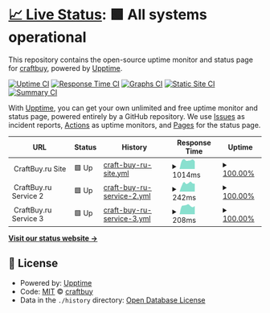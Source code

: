 # [📈 Live Status](https://craftbuy.github.io/uptime): <!--live status--> **🟩 All systems operational**

This repository contains the open-source uptime monitor and status page for [craftbuy](https://craftbuy.github.io/uptime), powered by [Upptime](https://github.com/upptime/upptime).

[![Uptime CI](https://github.com/koj-co/upptime/workflows/Uptime%20CI/badge.svg)](https://github.com/koj-co/upptime/actions?query=workflow%3A%22Uptime+CI%22)
[![Response Time CI](https://github.com/koj-co/upptime/workflows/Response%20Time%20CI/badge.svg)](https://github.com/koj-co/upptime/actions?query=workflow%3A%22Response+Time+CI%22)
[![Graphs CI](https://github.com/koj-co/upptime/workflows/Graphs%20CI/badge.svg)](https://github.com/koj-co/upptime/actions?query=workflow%3A%22Graphs+CI%22)
[![Static Site CI](https://github.com/koj-co/upptime/workflows/Static%20Site%20CI/badge.svg)](https://github.com/koj-co/upptime/actions?query=workflow%3A%22Static+Site+CI%22)
[![Summary CI](https://github.com/koj-co/upptime/workflows/Summary%20CI/badge.svg)](https://github.com/koj-co/upptime/actions?query=workflow%3A%22Summary+CI%22)

With [Upptime](https://upptime.js.org), you can get your own unlimited and free uptime monitor and status page, powered entirely by a GitHub repository. We use [Issues](https://github.com/craftbuy/uptime/issues) as incident reports, [Actions](https://github.com/craftbuy/uptime/actions) as uptime monitors, and [Pages](https://craftbuy.github.io/uptime) for the status page.

<!--start: status pages-->
<!-- This summary is generated by Upptime (https://github.com/upptime/upptime) -->
<!-- Do not edit this manually, your changes will be overwritten -->
<!-- prettier-ignore -->
| URL | Status | History | Response Time | Uptime |
| --- | ------ | ------- | ------------- | ------ |
| <img alt="" src="https://craftbuy.ru/favicon.ico" height="13"> CraftBuy.ru Site | 🟩 Up | [craft-buy-ru-site.yml](https://github.com/craftbuy/uptime/commits/HEAD/history/craft-buy-ru-site.yml) | <details><summary><img alt="Response time graph" src="./graphs/craft-buy-ru-site/response-time-week.png" height="20"> 1014ms</summary><br><a href="https://craftbuy.github.io/uptime/history/craft-buy-ru-site"><img alt="Response time 892" src="https://img.shields.io/endpoint?url=https%3A%2F%2Fraw.githubusercontent.com%2Fcraftbuy%2Fuptime%2FHEAD%2Fapi%2Fcraft-buy-ru-site%2Fresponse-time.json"></a><br><a href="https://craftbuy.github.io/uptime/history/craft-buy-ru-site"><img alt="24-hour response time 897" src="https://img.shields.io/endpoint?url=https%3A%2F%2Fraw.githubusercontent.com%2Fcraftbuy%2Fuptime%2FHEAD%2Fapi%2Fcraft-buy-ru-site%2Fresponse-time-day.json"></a><br><a href="https://craftbuy.github.io/uptime/history/craft-buy-ru-site"><img alt="7-day response time 1014" src="https://img.shields.io/endpoint?url=https%3A%2F%2Fraw.githubusercontent.com%2Fcraftbuy%2Fuptime%2FHEAD%2Fapi%2Fcraft-buy-ru-site%2Fresponse-time-week.json"></a><br><a href="https://craftbuy.github.io/uptime/history/craft-buy-ru-site"><img alt="30-day response time 1375" src="https://img.shields.io/endpoint?url=https%3A%2F%2Fraw.githubusercontent.com%2Fcraftbuy%2Fuptime%2FHEAD%2Fapi%2Fcraft-buy-ru-site%2Fresponse-time-month.json"></a><br><a href="https://craftbuy.github.io/uptime/history/craft-buy-ru-site"><img alt="1-year response time 1158" src="https://img.shields.io/endpoint?url=https%3A%2F%2Fraw.githubusercontent.com%2Fcraftbuy%2Fuptime%2FHEAD%2Fapi%2Fcraft-buy-ru-site%2Fresponse-time-year.json"></a></details> | <details><summary><a href="https://craftbuy.github.io/uptime/history/craft-buy-ru-site">100.00%</a></summary><a href="https://craftbuy.github.io/uptime/history/craft-buy-ru-site"><img alt="All-time uptime 100.00%" src="https://img.shields.io/endpoint?url=https%3A%2F%2Fraw.githubusercontent.com%2Fcraftbuy%2Fuptime%2FHEAD%2Fapi%2Fcraft-buy-ru-site%2Fuptime.json"></a><br><a href="https://craftbuy.github.io/uptime/history/craft-buy-ru-site"><img alt="24-hour uptime 100.00%" src="https://img.shields.io/endpoint?url=https%3A%2F%2Fraw.githubusercontent.com%2Fcraftbuy%2Fuptime%2FHEAD%2Fapi%2Fcraft-buy-ru-site%2Fuptime-day.json"></a><br><a href="https://craftbuy.github.io/uptime/history/craft-buy-ru-site"><img alt="7-day uptime 100.00%" src="https://img.shields.io/endpoint?url=https%3A%2F%2Fraw.githubusercontent.com%2Fcraftbuy%2Fuptime%2FHEAD%2Fapi%2Fcraft-buy-ru-site%2Fuptime-week.json"></a><br><a href="https://craftbuy.github.io/uptime/history/craft-buy-ru-site"><img alt="30-day uptime 100.00%" src="https://img.shields.io/endpoint?url=https%3A%2F%2Fraw.githubusercontent.com%2Fcraftbuy%2Fuptime%2FHEAD%2Fapi%2Fcraft-buy-ru-site%2Fuptime-month.json"></a><br><a href="https://craftbuy.github.io/uptime/history/craft-buy-ru-site"><img alt="1-year uptime 100.00%" src="https://img.shields.io/endpoint?url=https%3A%2F%2Fraw.githubusercontent.com%2Fcraftbuy%2Fuptime%2FHEAD%2Fapi%2Fcraft-buy-ru-site%2Fuptime-year.json"></a></details>
| <img alt="" src="https://craftbuy.ru/favicon.ico" height="13"> CraftBuy.ru Service 2 | 🟩 Up | [craft-buy-ru-service-2.yml](https://github.com/craftbuy/uptime/commits/HEAD/history/craft-buy-ru-service-2.yml) | <details><summary><img alt="Response time graph" src="./graphs/craft-buy-ru-service-2/response-time-week.png" height="20"> 242ms</summary><br><a href="https://craftbuy.github.io/uptime/history/craft-buy-ru-service-2"><img alt="Response time 205" src="https://img.shields.io/endpoint?url=https%3A%2F%2Fraw.githubusercontent.com%2Fcraftbuy%2Fuptime%2FHEAD%2Fapi%2Fcraft-buy-ru-service-2%2Fresponse-time.json"></a><br><a href="https://craftbuy.github.io/uptime/history/craft-buy-ru-service-2"><img alt="24-hour response time 232" src="https://img.shields.io/endpoint?url=https%3A%2F%2Fraw.githubusercontent.com%2Fcraftbuy%2Fuptime%2FHEAD%2Fapi%2Fcraft-buy-ru-service-2%2Fresponse-time-day.json"></a><br><a href="https://craftbuy.github.io/uptime/history/craft-buy-ru-service-2"><img alt="7-day response time 242" src="https://img.shields.io/endpoint?url=https%3A%2F%2Fraw.githubusercontent.com%2Fcraftbuy%2Fuptime%2FHEAD%2Fapi%2Fcraft-buy-ru-service-2%2Fresponse-time-week.json"></a><br><a href="https://craftbuy.github.io/uptime/history/craft-buy-ru-service-2"><img alt="30-day response time 227" src="https://img.shields.io/endpoint?url=https%3A%2F%2Fraw.githubusercontent.com%2Fcraftbuy%2Fuptime%2FHEAD%2Fapi%2Fcraft-buy-ru-service-2%2Fresponse-time-month.json"></a><br><a href="https://craftbuy.github.io/uptime/history/craft-buy-ru-service-2"><img alt="1-year response time 205" src="https://img.shields.io/endpoint?url=https%3A%2F%2Fraw.githubusercontent.com%2Fcraftbuy%2Fuptime%2FHEAD%2Fapi%2Fcraft-buy-ru-service-2%2Fresponse-time-year.json"></a></details> | <details><summary><a href="https://craftbuy.github.io/uptime/history/craft-buy-ru-service-2">100.00%</a></summary><a href="https://craftbuy.github.io/uptime/history/craft-buy-ru-service-2"><img alt="All-time uptime 99.95%" src="https://img.shields.io/endpoint?url=https%3A%2F%2Fraw.githubusercontent.com%2Fcraftbuy%2Fuptime%2FHEAD%2Fapi%2Fcraft-buy-ru-service-2%2Fuptime.json"></a><br><a href="https://craftbuy.github.io/uptime/history/craft-buy-ru-service-2"><img alt="24-hour uptime 100.00%" src="https://img.shields.io/endpoint?url=https%3A%2F%2Fraw.githubusercontent.com%2Fcraftbuy%2Fuptime%2FHEAD%2Fapi%2Fcraft-buy-ru-service-2%2Fuptime-day.json"></a><br><a href="https://craftbuy.github.io/uptime/history/craft-buy-ru-service-2"><img alt="7-day uptime 100.00%" src="https://img.shields.io/endpoint?url=https%3A%2F%2Fraw.githubusercontent.com%2Fcraftbuy%2Fuptime%2FHEAD%2Fapi%2Fcraft-buy-ru-service-2%2Fuptime-week.json"></a><br><a href="https://craftbuy.github.io/uptime/history/craft-buy-ru-service-2"><img alt="30-day uptime 100.00%" src="https://img.shields.io/endpoint?url=https%3A%2F%2Fraw.githubusercontent.com%2Fcraftbuy%2Fuptime%2FHEAD%2Fapi%2Fcraft-buy-ru-service-2%2Fuptime-month.json"></a><br><a href="https://craftbuy.github.io/uptime/history/craft-buy-ru-service-2"><img alt="1-year uptime 99.95%" src="https://img.shields.io/endpoint?url=https%3A%2F%2Fraw.githubusercontent.com%2Fcraftbuy%2Fuptime%2FHEAD%2Fapi%2Fcraft-buy-ru-service-2%2Fuptime-year.json"></a></details>
| <img alt="" src="https://craftbuy.ru/favicon.ico" height="13"> CraftBuy.ru Service 3 | 🟩 Up | [craft-buy-ru-service-3.yml](https://github.com/craftbuy/uptime/commits/HEAD/history/craft-buy-ru-service-3.yml) | <details><summary><img alt="Response time graph" src="./graphs/craft-buy-ru-service-3/response-time-week.png" height="20"> 208ms</summary><br><a href="https://craftbuy.github.io/uptime/history/craft-buy-ru-service-3"><img alt="Response time 188" src="https://img.shields.io/endpoint?url=https%3A%2F%2Fraw.githubusercontent.com%2Fcraftbuy%2Fuptime%2FHEAD%2Fapi%2Fcraft-buy-ru-service-3%2Fresponse-time.json"></a><br><a href="https://craftbuy.github.io/uptime/history/craft-buy-ru-service-3"><img alt="24-hour response time 200" src="https://img.shields.io/endpoint?url=https%3A%2F%2Fraw.githubusercontent.com%2Fcraftbuy%2Fuptime%2FHEAD%2Fapi%2Fcraft-buy-ru-service-3%2Fresponse-time-day.json"></a><br><a href="https://craftbuy.github.io/uptime/history/craft-buy-ru-service-3"><img alt="7-day response time 208" src="https://img.shields.io/endpoint?url=https%3A%2F%2Fraw.githubusercontent.com%2Fcraftbuy%2Fuptime%2FHEAD%2Fapi%2Fcraft-buy-ru-service-3%2Fresponse-time-week.json"></a><br><a href="https://craftbuy.github.io/uptime/history/craft-buy-ru-service-3"><img alt="30-day response time 195" src="https://img.shields.io/endpoint?url=https%3A%2F%2Fraw.githubusercontent.com%2Fcraftbuy%2Fuptime%2FHEAD%2Fapi%2Fcraft-buy-ru-service-3%2Fresponse-time-month.json"></a><br><a href="https://craftbuy.github.io/uptime/history/craft-buy-ru-service-3"><img alt="1-year response time 188" src="https://img.shields.io/endpoint?url=https%3A%2F%2Fraw.githubusercontent.com%2Fcraftbuy%2Fuptime%2FHEAD%2Fapi%2Fcraft-buy-ru-service-3%2Fresponse-time-year.json"></a></details> | <details><summary><a href="https://craftbuy.github.io/uptime/history/craft-buy-ru-service-3">100.00%</a></summary><a href="https://craftbuy.github.io/uptime/history/craft-buy-ru-service-3"><img alt="All-time uptime 100.00%" src="https://img.shields.io/endpoint?url=https%3A%2F%2Fraw.githubusercontent.com%2Fcraftbuy%2Fuptime%2FHEAD%2Fapi%2Fcraft-buy-ru-service-3%2Fuptime.json"></a><br><a href="https://craftbuy.github.io/uptime/history/craft-buy-ru-service-3"><img alt="24-hour uptime 100.00%" src="https://img.shields.io/endpoint?url=https%3A%2F%2Fraw.githubusercontent.com%2Fcraftbuy%2Fuptime%2FHEAD%2Fapi%2Fcraft-buy-ru-service-3%2Fuptime-day.json"></a><br><a href="https://craftbuy.github.io/uptime/history/craft-buy-ru-service-3"><img alt="7-day uptime 100.00%" src="https://img.shields.io/endpoint?url=https%3A%2F%2Fraw.githubusercontent.com%2Fcraftbuy%2Fuptime%2FHEAD%2Fapi%2Fcraft-buy-ru-service-3%2Fuptime-week.json"></a><br><a href="https://craftbuy.github.io/uptime/history/craft-buy-ru-service-3"><img alt="30-day uptime 100.00%" src="https://img.shields.io/endpoint?url=https%3A%2F%2Fraw.githubusercontent.com%2Fcraftbuy%2Fuptime%2FHEAD%2Fapi%2Fcraft-buy-ru-service-3%2Fuptime-month.json"></a><br><a href="https://craftbuy.github.io/uptime/history/craft-buy-ru-service-3"><img alt="1-year uptime 100.00%" src="https://img.shields.io/endpoint?url=https%3A%2F%2Fraw.githubusercontent.com%2Fcraftbuy%2Fuptime%2FHEAD%2Fapi%2Fcraft-buy-ru-service-3%2Fuptime-year.json"></a></details>

<!--end: status pages-->

[**Visit our status website →**](https://craftbuy.github.io/uptime)

## 📄 License

- Powered by: [Upptime](https://github.com/upptime/upptime)
- Code: [MIT](./LICENSE) © [craftbuy](https://craftbuy.github.io/uptime)
- Data in the `./history` directory: [Open Database License](https://opendatacommons.org/licenses/odbl/1-0/)
